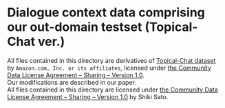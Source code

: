 # Dialogue context data comprising our out-domain testset (Topical-Chat ver.)

All files contained in this directory are derivatives of [Topical-Chat dataset](https://github.com/alexa/Topical-Chat) by `Amazon.com, Inc. or its affiliates`, licensed under [the Community Data License Agreement – Sharing – Version 1.0](https://cdla.dev/sharing-1-0/).  
Our modifications are described in our paper.  
All files contained in this directory are licensed under [the Community Data License Agreement – Sharing – Version 1.0](https://cdla.dev/sharing-1-0/) by Shiki Sato.
